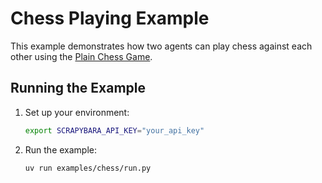 # Chess Playing Example

This example demonstrates how two agents can play chess against each other using the [Plain Chess Game](https://plainchess.timwoelfle.de/).

## Running the Example

1. Set up your environment:
   ```bash
   export SCRAPYBARA_API_KEY="your_api_key"
   ```

2. Run the example:
   ```bash
   uv run examples/chess/run.py
   ```